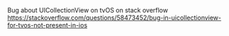 Bug about UICollectionView on tvOS on stack overflow https://stackoverflow.com/questions/58473452/bug-in-uicollectionview-for-tvos-not-present-in-ios
